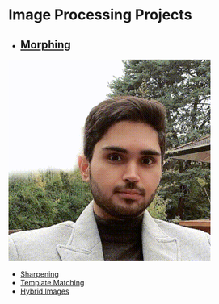 # Image Processing Projects

- ## [Morphing](/src/Morphing.ipynb)
![Morphing](./images/morphing.gif)

- [Sharpening](/src/Sharpening.ipynb)
- [Template Matching](/src/Template_Matching.ipynb)
- [Hybrid Images](/src/Hybrid_Images.ipynb)
